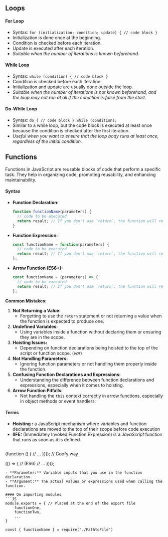 ## Loops
#### For Loop
- Syntax: `for (initialization; condition; update) { // code block }`
- Initialization is done once at the beginning.
- Condition is checked before each iteration.
- Update is executed after each iteration.
 - *Suitable when the number of iterations is known beforehand*.
#### While Loop
- Syntax: `while (condition) { // code block }`
- Condition is checked before each iteration.
- Initialization and update are usually done outside the loop.
- *Suitable when the number of iterations is not known beforehand, and the loop may not run at all if the condition is false from the start.*
#### Do-While Loop
- Syntax: `do { // code block } while (condition);`
- Similar to a while loop, but the code block is executed at least once because the condition is checked after the first iteration.
- *Useful when you want to ensure that the loop body runs at least once, regardless of the initial condition.* 
## Functions
Functions in JavaScript are reusable blocks of code that perform a specific task. They help in organizing code, promoting reusability, and enhancing maintainability.
#### Syntax
- **Function Declaration:**
  ```javascript
  function functionName(parameters) {
    // code to be executed
    return result; // If you don't use `return`, the function will return `undefined` by default.
  }
  ```
- **Function Expression:**
  ```javascript
  const functionName = function(parameters) {
    // code to be executed
    return result; // If you don't use `return`, the function will return `undefined` by default.
  };
  ```
- **Arrow Function (ES6+):**
  ```javascript
  const functionName = (parameters) => {
    // code to be executed
    return result; // If you don't use `return`, the function will return `undefined` by default.
  };
  ```

**Common Mistakes:**
1. **Not Returning a Value:**
   - Forgetting to use the `return` statement or not returning a value when the function is expected to produce one.
2. **Undefined Variables:**
   - Using variables inside a function without declaring them or ensuring they are in the scope.
3. **Hoisting Issues:**
   - Depending on function declarations being hoisted to the top of the script or function scope. (*var*)
4. **Not Handling Parameters:**
   - Ignoring function parameters or not handling them properly inside the function.
5. **Confusing Function Declarations and Expressions:**
   - Understanding the difference between function declarations and expressions, especially when it comes to hoisting.
6. **Arrow Function Pitfalls:**
   - Not handling the `this` context correctly in arrow functions, especially in object methods or event handlers.
#### Terms
- **Hoisting :** a JavaScript mechanism where variables and function declarations are moved to the top of their scope before code execution
- **IIFE:** (Immediately Invoked Function Expression) is a _JavaScript_ function that runs as soon as it is defined.
  ```JS
(function () {
  // …
})(); // Goofy way

(() => { // (ES6)
  // …
})();
```
- **Parameter:** Variable inputs that you use in the function declaration.
- **Argument:** The actual values or expressions used when calling the function.

#### On importing modules
```JS
module.exports = { // Placed at the end of the export file
	functionOne,
	functionTwo,
	... 
}

const { functionName } = require('./PathtoFile')
```